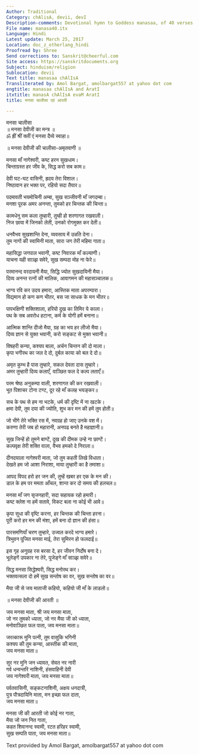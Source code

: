 ```yaml
---
Author: Traditional
Category: chAlisA, devii, devI
Description-comments: Devotional hymn to Goddess manasaa, of 40 verses
File name: manasa40.itx
Language: Hindi
Latest update: March 25, 2017
Location: doc_z_otherlang_hindi
Proofread by: Shree
Send corrections to: Sanskrit@cheerful.com
Site access: https://sanskritdocuments.org
Subject: hinduism/religion
Sublocation: devii
Text title: manasaa chAlIsA
Transliterated by: Amol Bargat, amolbargat557 at yahoo dot com
engtitle: manasaa chAlIsA and AratI
itxtitle: manasA chAlIsA evaM AratI
title: मनसा चालीसा एवं आरती

---
```

  
 मनसा चालीसा   
॥ मनसा देवीजी का मन्त्र ॥  
ॐ ह्रीं श्रीं क्लीं एं मनसा दैव्ये स्वाहा॥  
  
॥ मनसा देवीजी की चालीसा-अमृतवाणी ॥  
  
मनसा माँ नागेश्वरी, कष्ट हरन सुखधाम।   
चिन्ताग्रस्त हर जीव के, सिद्ध करो सब काम॥  
  
देवी घट-घट वासिनी, ह्रदय तेरा विशाल।    
निष्ठावान हर भक्त पर, रहियो सदा तैयार॥  
  
पदमावती भयमोचिनी अम्बा, सुख सञ्जीवनी माँ जगदम्बा।  
मनशा पूरक अमर अनन्ता, तुमको हर चिन्तक की चिन्ता॥  
  
कामधेनु सम कला तुम्हारी, तुम्ही हो शरणागत रखवाली।  
निज छाया में जिनको लेती, उनको रोगमुक्त कर देती॥  
  
धनवैभव सुखशान्ति देना, व्यवसाय में उन्नति देना।  
तुम नागों की स्वामिनी माता, सारा जग तेरी महिमा गाता॥  
  
महासिद्धा जगपाल भवानी, कष्ट निवारक माँ कल्याणी।  
याचना यही साञ्झ सवेरे, सुख सम्पदा मोह ना फेरे॥  
  
परमानन्द वरदायनी मैया, सिद्धि ज्योत सुखदायिनी मैया।  
दिव्य अनन्त रत्नों की मालिक, आवागमन की महासञ्चालक॥  
  
भाग्य रवि कर उदय हमारा, आस्तिक माता अपरम्पारा।  
विद्यमान हो कण कण भीतर, बस जा साधक के मन भीतर॥  
  
पापभक्षिणी शक्तिशाला, हरियो दुख का तिमिर ये काला।  
पथ के सब अवरोध हटाना, कर्म के योगी हमें बनाना॥  
  
आत्मिक शान्ति दीजो मैया, ग्रह का भय हर लीजो मैया।  
दिव्य ज्ञान से युक्त भवानी, करो सङ्कट से मुक्त भवानी॥  
  
विषहरी कन्या, कश्यप बाला, अर्चन चिन्तन की दो माला।  
कृपा भगीरथ का जल दे दो, दुर्बल काया को बल दे दो॥  
  
अमृत कुम्भ है पास तुम्हारे, सकल देवता दास तुम्हारे।  
अमर तुम्हारी दिव्य कलाएँ, वाञ्छित फल दे कल्प लताएँ॥  
  
परम श्रेष्ठ अनुकम्पा वाली, शरणागत की कर रखवाली।  
भूत पिशाचर टोना टण्ट, दूर रहे  माँ कलह भयङ्कर॥  
  
सच के पथ से हम ना भटके, धर्म की दृष्टि में ना खटके।  
क्षमा देवी, तुम दया की ज्योति, शुभ कर मन की हमें तुम होती॥  
  
जो भीगे तेरे भक्ति रस में, नवग्रह हो जाए उनके वश में।  
करुणा तेरी जब हो महारानी, अनपढ बनते है महाज्ञानी॥  
  
सुख जिन्हें हो तुमने बाण्टें, दुख की दीमक उन्हे ना छाण्टें।  
कल्पवृक्ष तेरी शक्ति वाला, वैभव हमको दे निराला॥  
  
दीनदयाला नागेश्वरी माता, जो तुम कहती लिखे विधाता।  
देखते हम जो आशा निराशा, माया तुम्हारी का है तमाशा॥  
  
आपद विपद हरो हर जन की, तुम्हें खबर हर एक के मन की।  
डाल के हम पर ममता आँचल, शान्त कर दो समय की हलचल॥  
  
मनसा माँ जग सृजनहारी, सदा सहायक रहो हमारी।  
कष्ट क्लेश ना हमें सतावे, विकट बला ना कोई भी आवे॥  
  
कृपा सुधा की वृष्टि करना, हर चिन्तक की चिन्ता हरना।  
पूरी करो हर मन की मंशा, हमें बना दो ज्ञान की हंसा॥  
  
पारसमणियाँ चरण तुम्हारे, उज्वल करदे भाग्य हमारे।  
त्रिभुवन पूजित मनसा माई, तेरा सुमिरन हो फलदाई॥  
  
इस गृह अनुग्रह रस बरसा दे, हर जीवन निर्दोष बना दे।  
भूलेङ्गें उपकार ना तेरे, पूजेङ्गे  माँ साञ्झ सवेरे॥  
  
सिद्ध मनसा सिद्धेश्वरी, सिद्ध मनोरथ कर।  
भक्तवत्सला दो हमें सुख सन्तोष का वर, सुख सन्तोष का वर॥  
  
मैया जी से जय माताजी कहियो, कहियो जी माँ के लाडलो॥  
  
॥ मनसा देवीजी की आरती ॥  
  
जय मनसा माता, श्री जय मनसा माता,  
जो नर तुमको ध्याता, जो नर मैया जी को ध्याता,  
मनोवाञ्छित फल पाता, जय मनसा माता॥  
  
जरत्कारू मुनि पत्नी, तुम वासुकि भगिनी  
कश्यप की तुम कन्या, आस्तीक की माता,   
जय मनसा माता॥  
  
सुर नर मुनि जन ध्यावत, सेवत नर नारी  
गर्व धन्वन्तरि नाशिनी, हंसवाहिनी देवी   
जय नागेश्वरी माता, जय मनसा माता॥  
  
पर्वतवासिनी, सङ्कटनाशिनी, अक्षय धनदात्री,  
पुत्र पौत्रदायिनि माता, मन इच्छा फल दाता,   
जय मनसा माता॥  
  
मनसा जी की आरती जो कोई नर गाता,   
मैया जो जन नित गाता,  
कहत शिवानन्द स्वामी, रटत हरिहर स्वामी,   
सुख सम्पति पाता, जय मनसा माता॥  
  
  
Text provided by Amol Bargat, amolbargat557 at yahoo dot com   
  
